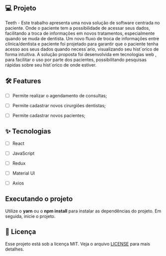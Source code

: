 ## 💻 Projeto
Teeth - Este trabalho apresenta uma nova solução de software centrada no paciente. Onde o paciente tem a possibilidade de acessar seus dados, facilitando a troca de informações em novos tratamentos, especialmente quando se muda de dentista. Um novo fluxo de troca de informações entre clínica/dentista e paciente foi projetado para garantir que o paciente tenha acesso aos seus dados quando necess´ario, visualizando seu hist´orico de forma intuitiva. A solução proposta foi desenvolvida em tecnologias web , para facilitar o uso por parte dos pacientes, possibilitando pesquisas rápidas sobre seu hist´orico de onde estiver.

## :hammer_and_wrench: Features 

-   [ ] Permite realizar o agendamento de consultas;
-   [ ] Permite cadastrar novos cirurgiões dentistas;
-   [ ] Permite cadastrar novos pacientes;


## ✨ Tecnologias

-   [ ] React
-   [ ] JavaScript
-   [ ] Redux
-   [ ] Material UI
-   [ ] Axios


## Executando o projeto

Utilize o **yarn** ou o **npm install** para instalar as dependências do projeto.
Em seguida, inicie o projeto.



## 📄 Licença

Esse projeto está sob a licença MIT. Veja o arquivo [LICENSE](LICENSE.md) para mais detalhes.

<br />
